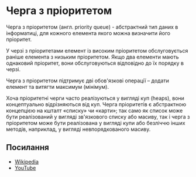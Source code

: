 # Черга з пріоритетом

Черга з пріоритетом (англ. priority queue) - абстрактний тип даних в інформатиці,
для кожного елемента якого можна визначити його пріоритет.

У черзі з пріоритетами елемент із високим пріоритетом обслуговується раніше
елемента з низьким пріоритетом. Якщо два елементи мають однаковий пріоритет, вони
обслуговуються відповідно до їх порядку в черзі.

Черга з пріоритетом підтримує дві обов'язкові операції – додати елемент та
витягти максимум (мінімум).

Хоча пріоритетні черги часто реалізуються у вигляді куп (heaps), вони
концептуально відрізняються від куп. Черга пріоритетів є абстрактною
концепцією на кшталт «списку» чи «карти»; так само як список може бути реалізований
у вигляді зв'язкового списку або масиву, так і черга з пріоритетом може бути реалізована
у вигляді купи або безліччю інших методів, наприклад, у вигляді невпорядкованого масиву.

## Посилання

- [Wikipedia](https://uk.wikipedia.org/wiki/%D0%A7%D0%B5%D1%80%D0%B3%D0%B0_%D0%B7_%D0%BF%D1%80%D1%96%D0%BE%D1%80%D0%B8%D1%82%D0%B5%D1%82%D0%BE%D0%BC)
- [YouTube](https://www.youtube.com/watch?v=wptevk0bshY&list=PLLXdhg_r2hKA7DPDsunoDZ-Z769jWn4R8&index=6)
